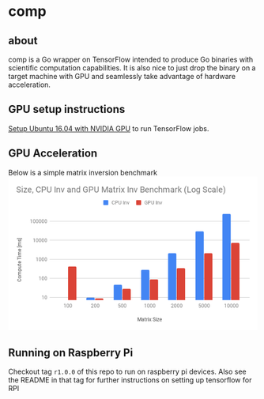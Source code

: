 # comp

## about
comp is a Go wrapper on TensorFlow intended to produce Go binaries with scientific
computation capabilities. It is also nice to just drop the binary on a target machine with
GPU and seamlessly take advantage of hardware acceleration.

## GPU setup instructions
[Setup Ubuntu 16.04 with NVIDIA GPU](https://gist.github.com/sdeoras/3e773f7e7402de0ef823c8d24d4b83f3) to run
TensorFlow jobs.

## GPU Acceleration
Below is a simple matrix inversion benchmark
![GPU Acceleration](/art/matrix-inversion-cpu-vs-gpu.png)

## Running on Raspberry Pi
Checkout tag `r1.0.0` of this repo to run on raspberry pi devices.
Also see the README in that tag for further instructions on setting up tensorflow for RPI
